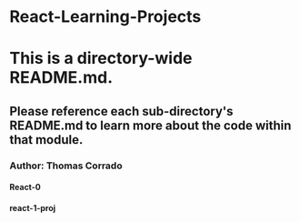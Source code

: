 # React-Learning-Projects
# This is a directory-wide README.md. 

## Please reference each sub-directory's README.md to learn more about the code within that module. 

### Author: Thomas Corrado

#### React-0
#### react-1-proj